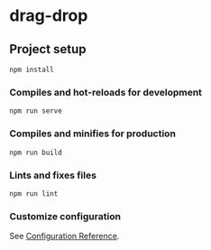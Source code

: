 # drag-drop

## Project setup
````
npm install
````

### Compiles and hot-reloads for development
```
npm run serve
````

### Compiles and minifies for production
````
npm run build
````

### Lints and fixes files
````
npm run lint
````

### Customize configuration
See [Configuration Reference](https://cli.vuejs.org/config/).
